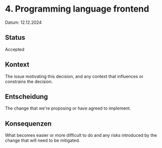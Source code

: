 # 4. Programming language frontend

Datum: 12.12.2024

## Status

Accepted

## Kontext

The issue motivating this decision, and any context that influences or constrains the decision.

## Entscheidung

The change that we're proposing or have agreed to implement.

## Konsequenzen

What becomes easier or more difficult to do and any risks introduced by the change that will need to be mitigated.
